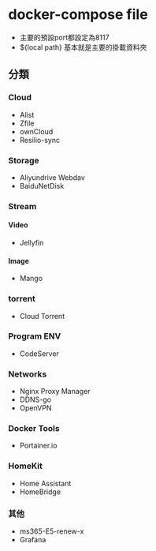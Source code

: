 # docker-compose file
- 主要的預設port都設定為8117
- ${local path} 基本就是主要的掛載資料夾
## 分類
### Cloud
- Alist
- Zfile
- ownCloud
- Resilio-sync

### Storage
- Aliyundrive Webdav
- BaiduNetDisk
### Stream
#### Video
- Jellyfin
#### Image
- Mango
### torrent
- Cloud Torrent

### Program ENV
- CodeServer

### Networks
- Nginx Proxy Manager
- DDNS-go
- OpenVPN

### Docker Tools
- Portainer.io

### HomeKit
- Home Assistant
- HomeBridge

### 其他
- ms365-E5-renew-x
- Grafana